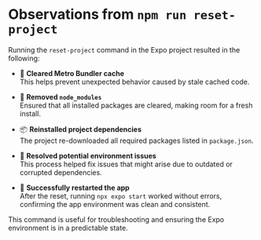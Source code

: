 # Observations from `npm run reset-project`

Running the `reset-project` command in the Expo project resulted in the following:

- 🧹 **Cleared Metro Bundler cache**  
  This helps prevent unexpected behavior caused by stale cached code.

- 🧱 **Removed `node_modules`**  
  Ensured that all installed packages are cleared, making room for a fresh install.

- 📦 **Reinstalled project dependencies**  
  The project re-downloaded all required packages listed in `package.json`.

- 🔧 **Resolved potential environment issues**  
  This process helped fix issues that might arise due to outdated or corrupted dependencies.

- 🚀 **Successfully restarted the app**  
  After the reset, running `npx expo start` worked without errors, confirming the app environment was clean and consistent.

This command is useful for troubleshooting and ensuring the Expo environment is in a predictable state.
